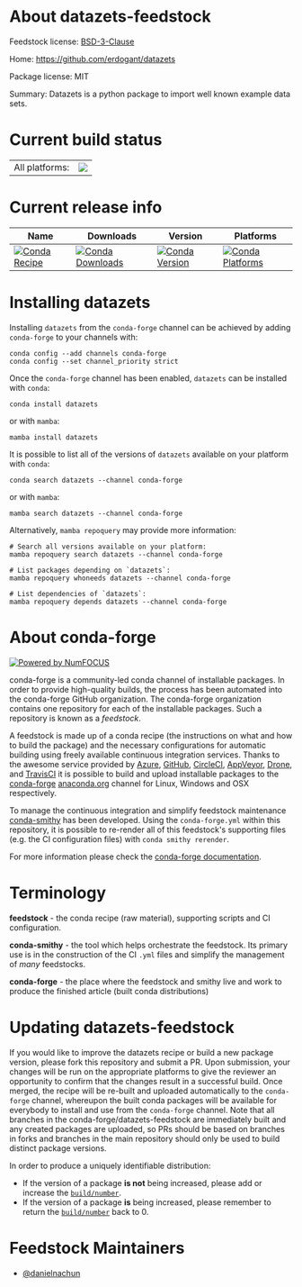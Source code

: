 About datazets-feedstock
========================

Feedstock license: [BSD-3-Clause](https://github.com/conda-forge/datazets-feedstock/blob/main/LICENSE.txt)

Home: https://github.com/erdogant/datazets

Package license: MIT

Summary: Datazets is a python package to import well known example data sets.

Current build status
====================


<table><tr><td>All platforms:</td>
    <td>
      <a href="https://dev.azure.com/conda-forge/feedstock-builds/_build/latest?definitionId=25188&branchName=main">
        <img src="https://dev.azure.com/conda-forge/feedstock-builds/_apis/build/status/datazets-feedstock?branchName=main">
      </a>
    </td>
  </tr>
</table>

Current release info
====================

| Name | Downloads | Version | Platforms |
| --- | --- | --- | --- |
| [![Conda Recipe](https://img.shields.io/badge/recipe-datazets-green.svg)](https://anaconda.org/conda-forge/datazets) | [![Conda Downloads](https://img.shields.io/conda/dn/conda-forge/datazets.svg)](https://anaconda.org/conda-forge/datazets) | [![Conda Version](https://img.shields.io/conda/vn/conda-forge/datazets.svg)](https://anaconda.org/conda-forge/datazets) | [![Conda Platforms](https://img.shields.io/conda/pn/conda-forge/datazets.svg)](https://anaconda.org/conda-forge/datazets) |

Installing datazets
===================

Installing `datazets` from the `conda-forge` channel can be achieved by adding `conda-forge` to your channels with:

```
conda config --add channels conda-forge
conda config --set channel_priority strict
```

Once the `conda-forge` channel has been enabled, `datazets` can be installed with `conda`:

```
conda install datazets
```

or with `mamba`:

```
mamba install datazets
```

It is possible to list all of the versions of `datazets` available on your platform with `conda`:

```
conda search datazets --channel conda-forge
```

or with `mamba`:

```
mamba search datazets --channel conda-forge
```

Alternatively, `mamba repoquery` may provide more information:

```
# Search all versions available on your platform:
mamba repoquery search datazets --channel conda-forge

# List packages depending on `datazets`:
mamba repoquery whoneeds datazets --channel conda-forge

# List dependencies of `datazets`:
mamba repoquery depends datazets --channel conda-forge
```


About conda-forge
=================

[![Powered by
NumFOCUS](https://img.shields.io/badge/powered%20by-NumFOCUS-orange.svg?style=flat&colorA=E1523D&colorB=007D8A)](https://numfocus.org)

conda-forge is a community-led conda channel of installable packages.
In order to provide high-quality builds, the process has been automated into the
conda-forge GitHub organization. The conda-forge organization contains one repository
for each of the installable packages. Such a repository is known as a *feedstock*.

A feedstock is made up of a conda recipe (the instructions on what and how to build
the package) and the necessary configurations for automatic building using freely
available continuous integration services. Thanks to the awesome service provided by
[Azure](https://azure.microsoft.com/en-us/services/devops/), [GitHub](https://github.com/),
[CircleCI](https://circleci.com/), [AppVeyor](https://www.appveyor.com/),
[Drone](https://cloud.drone.io/welcome), and [TravisCI](https://travis-ci.com/)
it is possible to build and upload installable packages to the
[conda-forge](https://anaconda.org/conda-forge) [anaconda.org](https://anaconda.org/)
channel for Linux, Windows and OSX respectively.

To manage the continuous integration and simplify feedstock maintenance
[conda-smithy](https://github.com/conda-forge/conda-smithy) has been developed.
Using the ``conda-forge.yml`` within this repository, it is possible to re-render all of
this feedstock's supporting files (e.g. the CI configuration files) with ``conda smithy rerender``.

For more information please check the [conda-forge documentation](https://conda-forge.org/docs/).

Terminology
===========

**feedstock** - the conda recipe (raw material), supporting scripts and CI configuration.

**conda-smithy** - the tool which helps orchestrate the feedstock.
                   Its primary use is in the construction of the CI ``.yml`` files
                   and simplify the management of *many* feedstocks.

**conda-forge** - the place where the feedstock and smithy live and work to
                  produce the finished article (built conda distributions)


Updating datazets-feedstock
===========================

If you would like to improve the datazets recipe or build a new
package version, please fork this repository and submit a PR. Upon submission,
your changes will be run on the appropriate platforms to give the reviewer an
opportunity to confirm that the changes result in a successful build. Once
merged, the recipe will be re-built and uploaded automatically to the
`conda-forge` channel, whereupon the built conda packages will be available for
everybody to install and use from the `conda-forge` channel.
Note that all branches in the conda-forge/datazets-feedstock are
immediately built and any created packages are uploaded, so PRs should be based
on branches in forks and branches in the main repository should only be used to
build distinct package versions.

In order to produce a uniquely identifiable distribution:
 * If the version of a package **is not** being increased, please add or increase
   the [``build/number``](https://docs.conda.io/projects/conda-build/en/latest/resources/define-metadata.html#build-number-and-string).
 * If the version of a package **is** being increased, please remember to return
   the [``build/number``](https://docs.conda.io/projects/conda-build/en/latest/resources/define-metadata.html#build-number-and-string)
   back to 0.

Feedstock Maintainers
=====================

* [@danielnachun](https://github.com/danielnachun/)

